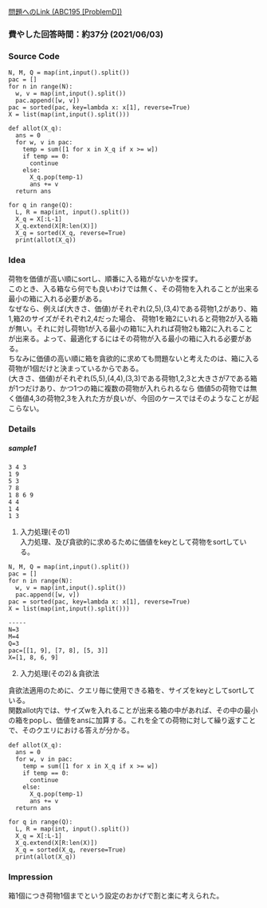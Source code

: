 [問題へのLink (ABC195 [ProblemD])](https://atcoder.jp/contests/abc195/tasks/abc195_d)
### 費やした回答時間：約37分 (2021/06/03) ###
### Source Code ###
```
N, M, Q = map(int,input().split())
pac = []
for n in range(N):
  w, v = map(int,input().split())
  pac.append([w, v])
pac = sorted(pac, key=lambda x: x[1], reverse=True)
X = list(map(int,input().split()))

def allot(X_q):
  ans = 0
  for w, v in pac:
    temp = sum([1 for x in X_q if x >= w])
    if temp == 0:
      continue
    else:
      X_q.pop(temp-1)
      ans += v
  return ans

for q in range(Q):
  L, R = map(int, input().split())
  X_q = X[:L-1]
  X_q.extend(X[R:len(X)])
  X_q = sorted(X_q, reverse=True)
  print(allot(X_q))
```

### Idea ###
荷物を価値が高い順にsortし、順番に入る箱がないかを探す。  
このとき、入る箱なら何でも良いわけでは無く、その荷物を入れることが出来る最小の箱に入れる必要がある。  
なぜなら、例えば(大きさ、価値)がそれぞれ(2,5),(3,4)である荷物1,2があり、箱1,箱2のサイズがそれぞれ2,4だった場合、
荷物1を箱2にいれると荷物2が入る箱が無い。それに対し荷物1が入る最小の箱1に入れれば荷物2も箱2に入れることが出来る。よって、最適化するにはその荷物が入る最小の箱に入れる必要がある。  
ちなみに価値の高い順に箱を貪欲的に求めても問題ないと考えたのは、箱に入る荷物が1個だけと決まっているからである。  
(大きさ、価値)がそれぞれ(5,5),(4,4),(3,3)である荷物1,2,3と大きさが7である箱が1つだけあり、かつ1つの箱に複数の荷物が入れられるなら
価値5の荷物では無く価値4,3の荷物2,3を入れた方が良いが、今回のケースではそのようなことが起こらない。  


### Details ###
##### sample1 #####
```
3 4 3
1 9
5 3
7 8
1 8 6 9
4 4
1 4
1 3
```

1. 入力処理(その1)  
入力処理、及び貪欲的に求めるために価値をkeyとして荷物をsortしている。
```
N, M, Q = map(int,input().split())
pac = []
for n in range(N):
  w, v = map(int,input().split())
  pac.append([w, v])
pac = sorted(pac, key=lambda x: x[1], reverse=True)
X = list(map(int,input().split()))

-----
N=3
M=4
Q=3
pac=[[1, 9], [7, 8], [5, 3]]
X=[1, 8, 6, 9]
```
2. 入力処理(その2)＆貪欲法  

貪欲法適用のために、クエリ毎に使用できる箱を、サイズをkeyとしてsortしている。  
関数allot内では、サイズwを入れることが出来る箱の中があれば、その中の最小の箱をpopし、価値をansに加算する。これを全ての荷物に対して繰り返すことで、そのクエリにおける答えが分かる。
```
def allot(X_q):
  ans = 0
  for w, v in pac:
    temp = sum([1 for x in X_q if x >= w])
    if temp == 0:
      continue
    else:
      X_q.pop(temp-1)
      ans += v
  return ans

for q in range(Q):
  L, R = map(int, input().split())
  X_q = X[:L-1]
  X_q.extend(X[R:len(X)])
  X_q = sorted(X_q, reverse=True)
  print(allot(X_q))
```

### Impression ###
箱1個につき荷物1個までという設定のおかげで割と楽に考えられた。
